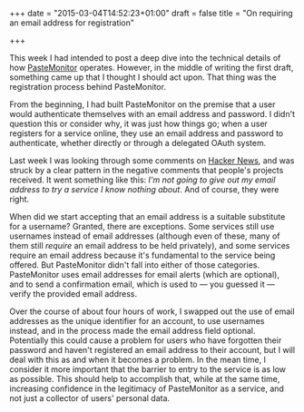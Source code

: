 +++
date = "2015-03-04T14:52:23+01:00"
draft = false
title = "On requiring an email address for registration"

+++

This week I had intended to post a deep dive into the technical details of how [PasteMonitor](http://www.pastemonitor.com) operates. However, in the middle of writing the first draft, something came up that I thought I should act upon. That thing was the registration process behind PasteMonitor.

From the beginning, I had built PasteMonitor on the premise that a user would authenticate themselves with an email address and password. I didn't question this or consider why, it was just how things go; when a user registers for a service online, they use an email address and password to authenticate, whether directly or through a delegated OAuth system.

Last week I was looking through some comments on [Hacker News](http://news.ycombinator.com), and was struck by a clear pattern in the negative comments that people's projects received. It went something like this: _I'm not going to give out my email address to try a service I know nothing about_. And of course, they were right.

When did we start accepting that an email address is a suitable substitute for a username? Granted, there are exceptions. Some services still use usernames instead of email addresses (although even of these, many of them still _require_ an email address to be held privately), and some services require an email address because it's fundamental to the service being offered. But PasteMonitor didn't fall into either of those categories. PasteMonitor uses email addresses for email alerts (which are optional), and to send a confirmation email, which is used to — you guessed it — verify the provided email address.

Over the course of about four hours of work, I swapped out the use of email addresses as the unique identifier for an account, to use usernames instead, and in the process made the email address field optional. Potentially this could cause a problem for users who have forgotten their password and haven't registered an email address to their account, but I will deal with this as and when it becomes a problem. In the mean time, I consider it more important that the barrier to entry to the service is as low as possible. This should help to accomplish that, while at the same time, increasing confidence in the legitimacy of PasteMonitor as a service, and not just a collector of users' personal data.